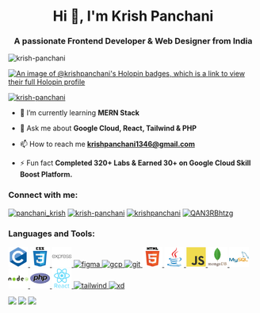 <h1 align="center">Hi 👋, I'm Krish Panchani</h1>
<h3 align="center">A passionate Frontend Developer & Web Designer from India</h3>

<p align="left"> <img src="https://komarev.com/ghpvc/?username=krish-panchani&label=Profile%20views&color=0e75b6&style=flat" alt="krish-panchani" /> </p>

[![An image of @krishpanchani's Holopin badges, which is a link to view their full Holopin profile](https://holopin.me/krishpanchani)](https://holopin.io/@krishpanchani)

<p align="left"> <a href="https://github.com/ryo-ma/github-profile-trophy"><img src="https://github-profile-trophy.vercel.app/?username=krish-panchani" alt="krish-panchani" /></a> </p>

- 🌱 I’m currently learning **MERN Stack**

- 💬 Ask me about **Google Cloud, React, Tailwind & PHP**

- 📫 How to reach me **krishpanchani1346@gmail.com**

- ⚡ Fun fact **Completed 320+ Labs & Earned 30+ on Google Cloud Skill Boost Platform.**

<h3 align="left">Connect with me:</h3>
<p align="left">
<a href="https://twitter.com/panchani_krish" target="blank"><img align="center" src="https://raw.githubusercontent.com/rahuldkjain/github-profile-readme-generator/master/src/images/icons/Social/twitter.svg" alt="panchani_krish" height="30" width="40" /></a>
<a href="https://www.linkedin.com/in/krish-panchani-6374121b6/" target="blank"><img align="center" src="https://raw.githubusercontent.com/rahuldkjain/github-profile-readme-generator/master/src/images/icons/Social/linked-in-alt.svg" alt="krish-panchani" height="30" width="40" /></a>
<a href="https://instagram.com/krishpanchani" target="blank"><img align="center" src="https://raw.githubusercontent.com/rahuldkjain/github-profile-readme-generator/master/src/images/icons/Social/instagram.svg" alt="krishpanchani" height="30" width="40" /></a>
<a href="https://discord.gg/QAN3RBhtzg" target="blank"><img align="center" src="https://raw.githubusercontent.com/rahuldkjain/github-profile-readme-generator/master/src/images/icons/Social/discord.svg" alt="QAN3RBhtzg" height="30" width="40" /></a>
</p>

<h3 align="left">Languages and Tools:</h3>
<p align="left"> <a href="https://www.cprogramming.com/" target="_blank" rel="noreferrer"> <img src="https://raw.githubusercontent.com/devicons/devicon/master/icons/c/c-original.svg" alt="c" width="40" height="40"/> </a> <a href="https://www.w3schools.com/css/" target="_blank" rel="noreferrer"> <img src="https://raw.githubusercontent.com/devicons/devicon/master/icons/css3/css3-original-wordmark.svg" alt="css3" width="40" height="40"/> </a> <a href="https://expressjs.com" target="_blank" rel="noreferrer"> <img src="https://raw.githubusercontent.com/devicons/devicon/master/icons/express/express-original-wordmark.svg" alt="express" width="40" height="40"/> </a> <a href="https://www.figma.com/" target="_blank" rel="noreferrer"> <img src="https://www.vectorlogo.zone/logos/figma/figma-icon.svg" alt="figma" width="40" height="40"/> </a> <a href="https://cloud.google.com" target="_blank" rel="noreferrer"> <img src="https://www.vectorlogo.zone/logos/google_cloud/google_cloud-icon.svg" alt="gcp" width="40" height="40"/> </a> <a href="https://git-scm.com/" target="_blank" rel="noreferrer"> <img src="https://www.vectorlogo.zone/logos/git-scm/git-scm-icon.svg" alt="git" width="40" height="40"/> </a> <a href="https://www.w3.org/html/" target="_blank" rel="noreferrer"> <img src="https://raw.githubusercontent.com/devicons/devicon/master/icons/html5/html5-original-wordmark.svg" alt="html5" width="40" height="40"/> </a> <a href="https://www.java.com" target="_blank" rel="noreferrer"> <img src="https://raw.githubusercontent.com/devicons/devicon/master/icons/java/java-original.svg" alt="java" width="40" height="40"/> </a> <a href="https://developer.mozilla.org/en-US/docs/Web/JavaScript" target="_blank" rel="noreferrer"> <img src="https://raw.githubusercontent.com/devicons/devicon/master/icons/javascript/javascript-original.svg" alt="javascript" width="40" height="40"/> </a> <a href="https://www.mongodb.com/" target="_blank" rel="noreferrer"> <img src="https://raw.githubusercontent.com/devicons/devicon/master/icons/mongodb/mongodb-original-wordmark.svg" alt="mongodb" width="40" height="40"/> </a> <a href="https://www.mysql.com/" target="_blank" rel="noreferrer"> <img src="https://raw.githubusercontent.com/devicons/devicon/master/icons/mysql/mysql-original-wordmark.svg" alt="mysql" width="40" height="40"/> </a> <a href="https://nodejs.org" target="_blank" rel="noreferrer"> <img src="https://raw.githubusercontent.com/devicons/devicon/master/icons/nodejs/nodejs-original-wordmark.svg" alt="nodejs" width="40" height="40"/> </a> <a href="https://www.php.net" target="_blank" rel="noreferrer"> <img src="https://raw.githubusercontent.com/devicons/devicon/master/icons/php/php-original.svg" alt="php" width="40" height="40"/> </a> <a href="https://reactjs.org/" target="_blank" rel="noreferrer"> <img src="https://raw.githubusercontent.com/devicons/devicon/master/icons/react/react-original-wordmark.svg" alt="react" width="40" height="40"/> </a> <a href="https://tailwindcss.com/" target="_blank" rel="noreferrer"> <img src="https://www.vectorlogo.zone/logos/tailwindcss/tailwindcss-icon.svg" alt="tailwind" width="40" height="40"/> </a> <a href="https://www.adobe.com/products/xd.html" target="_blank" rel="noreferrer"> <img src="https://cdn.worldvectorlogo.com/logos/adobe-xd.svg" alt="xd" width="40" height="40"/> </a> </p>

![](https://github-readme-stats.vercel.app/api/top-langs?username=krish-panchani&theme=tokyonight&show_icons=true&locale=en&layout=compact&hide_border=true)
![](https://github-profile-summary-cards.vercel.app/api/cards/stats?username=krish-panchani&theme=tokyonight&border_radius=4)
![](https://github-readme-streak-stats.herokuapp.com/?user=krish-panchani&theme=tokyonight&hide_border=true)
